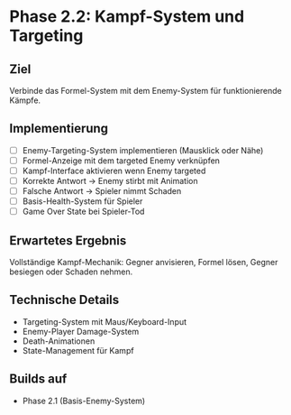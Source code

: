 # Phase 2.2: Kampf-System und Targeting

## Ziel
Verbinde das Formel-System mit dem Enemy-System für funktionierende Kämpfe.

## Implementierung

- [ ] Enemy-Targeting-System implementieren (Mausklick oder Nähe)
- [ ] Formel-Anzeige mit dem targeted Enemy verknüpfen
- [ ] Kampf-Interface aktivieren wenn Enemy targeted
- [ ] Korrekte Antwort → Enemy stirbt mit Animation
- [ ] Falsche Antwort → Spieler nimmt Schaden
- [ ] Basis-Health-System für Spieler
- [ ] Game Over State bei Spieler-Tod

## Erwartetes Ergebnis
Vollständige Kampf-Mechanik: Gegner anvisieren, Formel lösen, Gegner besiegen oder Schaden nehmen.

## Technische Details
- Targeting-System mit Maus/Keyboard-Input
- Enemy-Player Damage-System
- Death-Animationen
- State-Management für Kampf

## Builds auf
- Phase 2.1 (Basis-Enemy-System)
